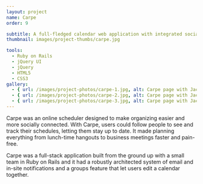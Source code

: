 ```yaml
---
layout: project
name: Carpe
order: 9

subtitle: A full-fledged calendar web application with integrated social functionality, to make scheduling more social
thumbnail: images/project-thumbs/carpe.jpg

tools:
  - Ruby on Rails
  - jQuery UI
  - jQuery
  - HTML5
  - CSS3
gallery:
  - { url: /images/project-photos/carpe-1.jpg, alt: Carpe page with Jack Altman's schedule }
  - { url: /images/project-photos/carpe-2.jpg, alt: Carpe page with Jack Altman's followers }
  - { url: /images/project-photos/carpe-3.jpg, alt: Carpe page with Jack Altman's activity }
---
```


Carpe was an online scheduler designed to make organizing easier and more
socially connected. With Carpe, users could follow people to see and track their
schedules, letting them  stay up to date. It made planning everything from lunch-time
hangouts to business meetings faster and pain-free.

Carpe was a full-stack application built from the ground up with a small team in
Ruby on Rails and it had a robustly architected system of email and in-site
notifications and a groups feature that let users edit a calendar together.
